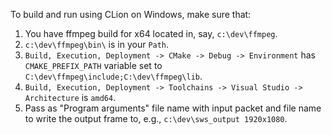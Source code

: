 To build and run using CLion on Windows, make sure that:

1. You have ffmpeg build for x64 located in, say, `c:\dev\ffmpeg`.
2. `c:\dev\ffmpeg\bin\` is in your `Path`.
3. `Build, Execution, Deployment -> CMake -> Debug -> Environment` has `CMAKE_PREFIX_PATH` variable set
   to `C:\dev\ffmpeg\include;C:\dev\ffmpeg\lib`.
4. `Build, Execution, Deployment -> Toolchains -> Visual Studio -> Architecture` is `amd64`.
5. Pass as "Program arguments" file name with input packet and file name to write the output frame to,
   e.g., `c:\dev\sws_output 1920x1080`.
